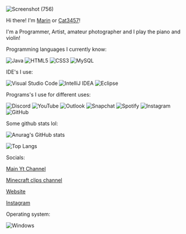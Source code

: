 ![Screenshot (756)](https://github.com/Cat3457/Cat3457/assets/82710010/15fede0e-bfd8-493f-90a3-869c08a2aec6)

Hi there! I'm [Marin](https://cat3457.github.io) or [Cat3457](https://github.com/Cat3457)!

I'm a Programmer, Artist, amateur photographer and I play the piano and violin!

Programming languages I currently know: 

![Java](https://img.shields.io/badge/java-%23ED8B00.svg?style=for-the-badge&logo=openjdk&logoColor=white)
![HTML5](https://img.shields.io/badge/html5-%23E34F26.svg?style=for-the-badge&logo=html5&logoColor=white)
![CSS3](https://img.shields.io/badge/css3-%231572B6.svg?style=for-the-badge&logo=css3&logoColor=white)
![MySQL](https://img.shields.io/badge/mysql-%2300f.svg?style=for-the-badge&logo=mysql&logoColor=white)


IDE's I use: 

![Visual Studio Code](https://img.shields.io/badge/Visual%20Studio%20Code-0078d7.svg?style=for-the-badge&logo=visual-studio-code&logoColor=white)
![IntelliJ IDEA](https://img.shields.io/badge/IntelliJIDEA-000000.svg?style=for-the-badge&logo=intellij-idea&logoColor=white)
![Eclipse](https://img.shields.io/badge/Eclipse-FE7A16.svg?style=for-the-badge&logo=Eclipse&logoColor=white)


Programs's I use for different uses: 

![Discord](https://img.shields.io/badge/Discord-%235865F2.svg?style=for-the-badge&logo=discord&logoColor=white)
![YouTube](https://img.shields.io/badge/YouTube-%23FF0000.svg?style=for-the-badge&logo=YouTube&logoColor=white)
![Outlook](https://img.shields.io/badge/Microsoft_Outlook-0078D4?style=for-the-badge&logo=microsoft-outlook&logoColor=white)
![Snapchat](https://img.shields.io/badge/Snapchat-%23FFFC00.svg?style=for-the-badge&logo=Snapchat&logoColor=white)
![Spotify](https://img.shields.io/badge/Spotify-1ED760?style=for-the-badge&logo=spotify&logoColor=white)
![Instagram](https://img.shields.io/badge/Instagram-%23E4405F.svg?style=for-the-badge&logo=Instagram&logoColor=white)
![GitHub](https://img.shields.io/badge/github-%23121011.svg?style=for-the-badge&logo=github&logoColor=white)

Some github stats lol:

![Anurag's GitHub stats](https://github-readme-stats.vercel.app/api?username=Cat3457&show_icons=true&theme=react)

![Top Langs](https://github-readme-stats.vercel.app/api/top-langs/?username=Cat3457&layout=compact&theme=react)

Socials: 

[Main Yt Channel](https://www.youtube.com/@Cat3457YT)

[Minecraft clips channel](https://www.youtube.com/@MinecraftClips1212)

[Website](cat3457.github.io)

[Instagram](https://www.instagram.com/marin3457_/)






Operating system: 

![Windows](https://img.shields.io/badge/Windows-0078D6?style=for-the-badge&logo=windows&logoColor=white)





